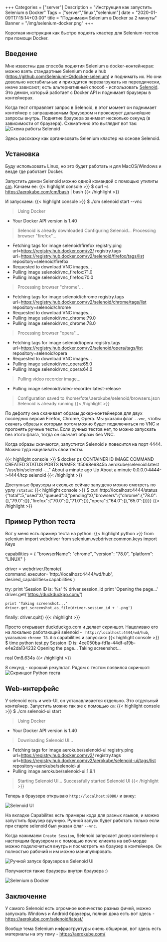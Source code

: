 +++
Categories = ["server"]
Description = "Инструкция как запустить Selenium в Docker"
Tags = ["server","linux","selenium"]
date = "2020-01-09T17:15:14+03:00"
title = "Поднимаем Selenium в Docker за 2 минуты"
Banner = "/img/selenium-docker.png"
+++

Короткая инструкция как быстро поднять кластер для Selenium-тестов при помощи Docker.
<!--more-->


## Введение

Мне известны два способа поднятия Selenium в docker-контейнерах: можно взять стандартные Selenium node и hub (https://github.com/SeleniumHQ/docker-selenium) и поднимать их. Но они довольно нестабильные и приходится перезагружать их переодически, иначе зависают; есть альтернативный способ - использовать [Selenoid](https://aerokube.com/selenoid). Это демон, который работает с Docker API и поднимает браузеры в контейнерах. 

Когда тест отправляет запрос в Selenoid, в этот момент он поднимает контейнер с запрашиваемым браузером и проксирует дальнейшие запросы внутрь. Поднятие браузера занимает несколько секунд (в зависимости от браузера). Схематично это выглядит вот так:
![Схема работы Selenoid](https://github.com/aerokube/selenoid/raw/master/docs/img/selenoid-animation.gif)


Здесь расскажу как организовать Selenium кластер на основе Selenoid.

## Установка

Буду использовать Linux, но это будет работать и для MacOS/Windows и везде где работает Docker. 

Запустить демон Selenoid можно одной командой с помощью утилиты [cm](https://aerokube.com/cm/latest/). Качаем ее:
{{< highlight console >}}
$ curl -s https://aerokube.com/cm/bash | bash
{{< /highlight >}}

И запускаем:
{{< highlight console >}}
$ ./cm selenoid start --vnc
> Using Docker
- Your Docker API version is 1.40
> Selenoid is already downloaded
> Configuring Selenoid...
> Processing browser "firefox"...
- Fetching tags for image selenoid/firefox
registry.ping url=https://registry.hub.docker.com/v2/
registry.tags url=https://registry.hub.docker.com/v2/selenoid/firefox/tags/list repository=selenoid/firefox
- Requested to download VNC images...
- Pulling image selenoid/vnc_firefox:71.0
- Pulling image selenoid/vnc_firefox:70.0
> Processing browser "chrome"...
- Fetching tags for image selenoid/chrome
registry.tags url=https://registry.hub.docker.com/v2/selenoid/chrome/tags/list repository=selenoid/chrome
- Requested to download VNC images...
- Pulling image selenoid/vnc_chrome:79.0
- Pulling image selenoid/vnc_chrome:78.0
> Processing browser "opera"...
- Fetching tags for image selenoid/opera
registry.tags url=https://registry.hub.docker.com/v2/selenoid/opera/tags/list repository=selenoid/opera
- Requested to download VNC images...
- Pulling image selenoid/vnc_opera:65.0
- Pulling image selenoid/vnc_opera:64.0
> Pulling video recorder image...
- Pulling image selenoid/video-recorder:latest-release
> Configuration saved to /home/fote/.aerokube/selenoid/browsers.json
> Selenoid is already running
{{< /highlight >}}

По дефолту она скачивает образы докер-контейнеров для двух последних версий Firefox, Chrome, Opera. Мы указали флаг ```--vnc```, чтобы скачать образы к которым потом можно будет подключиться по VNC и прогонять ручные тесты. Если ручных тестов нет, то можно запускать без этого флага, тогда он скачает образы без VNC.

Когда образы скачаются, запустится Selenoid и повесится на порт 4444. Можно туда нацеливать свои тесты.

{{< highlight console >}}
$ docker ps
CONTAINER ID        IMAGE                      COMMAND                  CREATED              STATUS              PORTS                    NAMES
1f5068e6845b        aerokube/selenoid:latest   "/usr/bin/selenoid -…"   About a minute ago   Up About a minute   0.0.0.0:4444->4444/tcp   selenoid
{{< /highlight >}}

Доступные браузеры и сколько сейчас запущено можно смотреть по урлу ```/status```:
{{< highlight console >}}
$ curl http://localhost:4444/status
{"total":5,"used":0,"queued":0,"pending":0,"browsers":{"chrome":{"78.0":{},"79.0":{}},"firefox":{"70.0":{},"71.0":{}},"opera":{"64.0":{},"65.0":{}}}}
{{< /highlight >}}

## Пример Python теста

Вот у меня есть пример теста на python:
{{< highlight python >}}
from selenium import webdriver
from selenium.webdriver.common.keys import Keys

capabilities = {
    "browserName": "chrome",
    "version": "78.0",
    "platform": "LINUX"
}

driver = webdriver.Remote(
    command_executor='http://localhost:4444/wd/hub',
    desired_capabilities=capabilities
)

try:
    print 'Session ID is: %s' % driver.session_id
    print 'Opening the page...'
    driver.get('https://duckduckgo.com/')

    print 'Taking screenshot...'
    driver.get_screenshot_as_file(driver.session_id + '.png')
finally:
    driver.quit()
{{< /highlight >}}

Просто открывает duckduckgo.com и делает скриншот. Нацеливаю его на локально работающий selenoid - ```
http://localhost:4444/wd/hub```, указываю ```chrome 78.0``` в capabilities и запускаю:
{{< highlight console >}}
$ time python test.py
Session ID is: 4ce050ba-fd1a-44df-a19b-e4e2da134232
Opening the page...
Taking screenshot...

real	0m8.634s
{{< /highlight >}}

8 секунд - хороший результат. Рядом с тестом появился скриншот:
![Скриншот Python теста](/img/selenium-docker4.png)


## Web-интерфейс

У selenoid есть и web-UI, он устанавливается отдельно. Это отдельный контейнер. Запустить можно так же с помощью ```cm```:
{{< highlight console >}}
$ ./cm selenoid-ui start
> Using Docker
- Your Docker API version is 1.40
> Downloading Selenoid UI...
- Fetching tags for image aerokube/selenoid-ui
registry.ping url=https://registry.hub.docker.com/v2/
registry.tags url=https://registry.hub.docker.com/v2/aerokube/selenoid-ui/tags/list repository=aerokube/selenoid-ui
- Pulling image aerokube/selenoid-ui:1.9.1
> Starting Selenoid UI...
> Successfully started Selenoid UI
{{< /highlight >}}

Теперь в браузере открываю ```http://localhost:8080/``` и вижу:

![Selenoid UI](/img/selenium-docker1.png)

На вкладке Capabilites есть примеры кода для разных языков, и можно запустить браузер вручную. Ручной запуск будет работать только если при старте selenoid был указан флаг ```--vnc```. 

Когда нажимаем ```Create Session```, Selenoid запускает докер контейнер с настоящим браузером и с помощью novnc клиента на веб-морде можно подключиться внутрь и посмотреть на браузер в контейнере. Он полностью рабочий и им можно манипулировать

![Ручной запуск браузеров в Selenoid UI](/img/selenium-docker2.png)

Получаются такие браузеры внутри браузера :)

![Selenium в Docker](/img/selenium-docker3.png)


## Заключение

У самого Selenoid есть огромное количество разных фичей, можно запускать Windows и Android браузеры, полная дока есть вот здесь - https://aerokube.com/selenoid/latest/

Вообще тема Selenium инфраструктуры очень обширная, вот здесь есть материалы на эту тему - https://aerokube.com/
